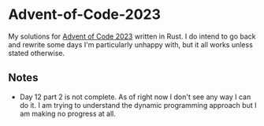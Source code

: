 # Advent-of-Code-2023
My solutions for [Advent of Code 2023](https://adventofcode.com/2023) written in Rust.
I do intend to go back and rewrite some days I'm particularly unhappy with, but it all works unless stated otherwise.

## Notes
+ Day 12 part 2 is not complete. As of right now I don't see any way I can do it. I am trying to understand the dynamic programming approach but I am making no progress at all.
